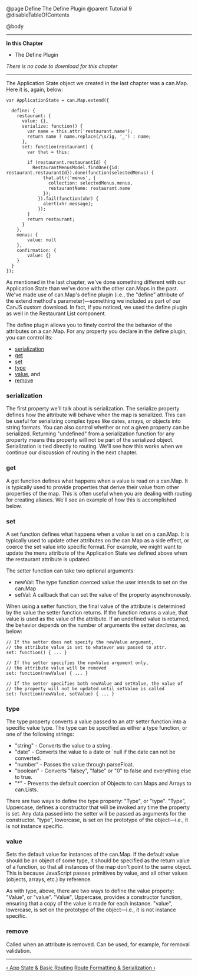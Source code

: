 @page Define The Define Plugin
@parent Tutorial 9
@disableTableOfContents

@body

<div class="getting-started">

- - -
**In this Chapter**
 - The Define Plugin

*There is no code to download for this chapter*
- - -

The Application State object we created in the last chapter was a can.Map.
Here it is, again, below:

```
var ApplicationState = can.Map.extend({

  define: {
    restaurant: {
      value: {},
      serialize: function() {
        var name = this.attr('restaurant.name');
        return name ? name.replace(/\s/ig, '_') : name;
      },
      set: function(restaurant) {
        var that = this;

        if (restaurant.restaurantId) {
          RestaurantMenusModel.findOne({id: restaurant.restaurantId}).done(function(selectedMenus) {
              that.attr('menus', {
                collection: selectedMenus.menus,
                restaurantName: restaurant.name
              });
            }).fail(function(xhr) {
              alert(xhr.message);
            });
        }
        return restaurant;
      }
    },
    menus: {
        value: null
    },
    confirmation: {
        value: {}
    }
  }
});
```

As mentioned in the last chapter, we've done something different with our
Application State than we've done with the other can.Maps in the past. We've
made use of can.Map's define plugin (i.e., the "define" attribute of the
extend method's parameter)—something we included as part of our CanJS custom
download. In fact, if you noticed, we used the define plugin as well in the
Restaurant List component.

The define plugin allows you to finely control the the behavior of the
attributes on a can.Map. For any property you declare in the define plugin,
you can control its:

- [serialization](#serialization)
- [get](#get)
- [set](#set)
- [type](#type)
- [value](#value), and
- [remove](#remove)

### serialization <a name="serialization"></a>
The first property we'll talk about is serialization. The
serialize property defines how the attribute will behave when the map is
serialized. This can be useful for serializing complex types like dates,
arrays, or objects into string formats. You can also control whether or not a
given property can be serialized. Returning "undefined" from a serialization
function for any property means this property will not be part of the
serialized object. Serialization is tied directly to routing. We'll see how
this works when we continue our discussion of routing in the next chapter.

### get <a name="get"></a>
A get function defines what happens when a value is read on a can.Map.
It is typically used to provide properties that derive their value from other
properties of the map. This is often useful when you are dealing with routing
for creating aliases. We'll see an example of how this is accomplished below.

### set <a name="set"></a>
A set function defines what happens when a value is set on a can.Map.
It is typically used to update other attributes on the can.Map as a side
effect, or coerce the set value into specific format. For example, we might
want to update the menu attribute of the Application State we defined above
when the restaurant attribute is updated.

The setter function can take two optional arguments:

- newVal: The type function coerced value the user intends to set on the can.Map
- setVal: A callback that can set the value of the property asynchronously.

When using a setter function, the final value of the attribute is determined
by the value the setter function returns. If the function returns a value,
that value is used as the value of the attribute. If an undefined value is
returned, the behavior depends on the number of arguments the setter
*declares*, as below:

```
// If the setter does not specify the newValue argument,
// the attribute value is set to whatever was passed to attr.
set: function() { ... }

// If the setter specifies the newValue argument only,
// the attribute value will be removed
set: function(newValue) { ... }

// If the setter specifies both newValue and setValue, the value of
// the property will not be updated until setValue is called
set: function(newValue, setValue) { ... }
```

### type <a name="type"></a>
The type property converts a value passed to an attr setter function
into a specific value type. The type can be specified as either a type
function, or one of the following strings:

- "string" - Converts the value to a string.
- "date" - Converts the value to a date or `null if the date can not be converted.
- "number" - Passes the value through parseFloat.
- "boolean" - Converts "falsey", "false" or "0" to false and everything else to true.
- "*" - Prevents the default coercion of Objects to can.Maps and Arrays to can.Lists.

There are two ways to define the type property:  "Type", or "type". "Type",
Uppercase, defines a constructor that will be invoked any time the property is
set. Any data passed into the setter will be passed as arguments for the
constructor. "type", lowercase, is set on the prototype of the object—i.e.,
it is not instance specific.

### value <a name="value"></a>
Sets the default value for instances of the can.Map. If the default
value should be an object of some type, it should be specified as the return
value of a function, so that all instances of the map don't point to the same
object. This is because JavaScript passes primitives  by value, and all other
values (objects, arrays, etc.) by reference.

As with type, above, there are two ways to define the value property: "Value",
or "value". "Value", Uppercase, provides a constructor function, ensuring that
a copy of the value is made for each instance. "value", lowercase, is set on
the prototype of the object—i.e., it is not instance specific.

### remove <a name="remove"></a>
Called when an attribute is removed. Can be used, for example, for
removal validation.

- - -

<span class="pull-left">[&lsaquo; App State & Basic Routing](AppState.html)</span>
<span class="pull-right">[Route Formatting & Serialization &rsaquo;](Routing.html)</span>

</div>

